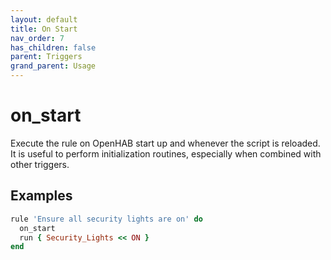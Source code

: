 ```yaml
---
layout: default
title: On Start
nav_order: 7
has_children: false
parent: Triggers
grand_parent: Usage
---
```


# on_start

Execute the rule on OpenHAB start up and whenever the script is reloaded.
It is useful to perform initialization routines, especially when combined with other triggers.

## Examples

```ruby
rule 'Ensure all security lights are on' do
  on_start
  run { Security_Lights << ON }
end
```
